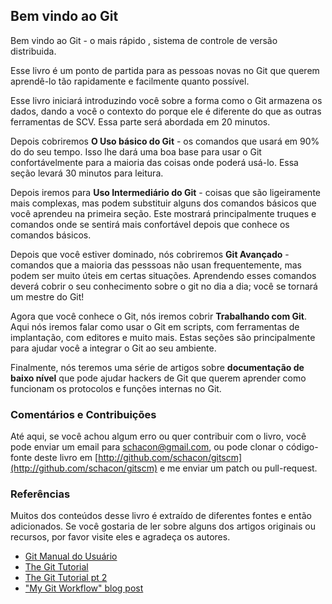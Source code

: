 ﻿## Bem vindo ao Git ##

Bem vindo ao Git - o mais rápido , sistema de controle de versão distribuida.

Esse livro é um ponto de partida para as pessoas novas no Git que querem
aprendê-lo tão rapidamente e facilmente quanto possível.

Esse livro iniciará introduzindo você sobre a forma como o Git armazena os
dados, dando a você o contexto do porque ele é diferente do que as outras
ferramentas de SCV.
Essa parte será abordada em 20 minutos.

Depois cobriremos **O Uso básico do Git** - os comandos que usará em 90% do
do seu tempo. Isso lhe dará uma boa base para usar o Git confortávelmente
para a maioria das coisas onde poderá usá-lo. Essa seção levará 30 minutos
para leitura.

Depois iremos para **Uso Intermediário do Git** - coisas que são ligeiramente 
mais complexas, mas podem substituir alguns dos comandos básicos que você 
aprendeu na primeira seção. Este mostrará principalmente truques e comandos
onde se sentirá mais confortável depois que conhece os comandos básicos. 

Depois que você estiver dominado, nós cobriremos **Git Avançado** - comandos 
que a maioria das pesssoas não usan frequentemente, mas podem ser muito úteis
em certas situações. Aprendendo esses comandos deverá cobrir o seu 
conhecimento sobre o git no dia a dia; você se tornará um mestre do Git!                                                                                                             

Agora que você conhece o Git, nós iremos cobrir **Trabalhando com Git**. Aqui
nós iremos falar como usar o Git em scripts, com ferramentas de implantação,
com editores e muito mais.
Estas seções são principalmente para ajudar você a integrar o Git ao seu 
ambiente.   

Finalmente, nós teremos uma série de artigos sobre 
**documentação de baixo nível** que pode ajudar hackers de Git que querem 
aprender como funcionam os protocolos e funções internas no Git.

### Comentários e Contribuições ###

Até aqui, se você achou algum erro ou quer contribuir com o livro, você
pode enviar um email para [schacon@gmail.com](mailto://schacon@gmail.com), ou
pode clonar o código-fonte deste livro em 
[http://github.com/schacon/gitscm](http://github.com/schacon/gitscm) e me 
enviar um patch ou pull-request.


### Referências ###
Muitos dos conteúdos desse livro é extraído de diferentes fontes e então 
adicionados.
Se você gostaria de ler sobre alguns dos artigos originais ou recursos, por 
favor visite eles e agradeça os autores.

* [Git Manual do Usuário](http://www.kernel.org/pub/software/scm/git/docs/user-manual.html)
* [The Git Tutorial](http://www.kernel.org/pub/software/scm/git/docs/gittutorial.html)
* [The Git Tutorial pt 2](http://www.kernel.org/pub/software/scm/git/docs/gittutorial-2.html)
* ["My Git Workflow" blog post](http://osteele.com/archives/2008/05/my-git-workflow)
